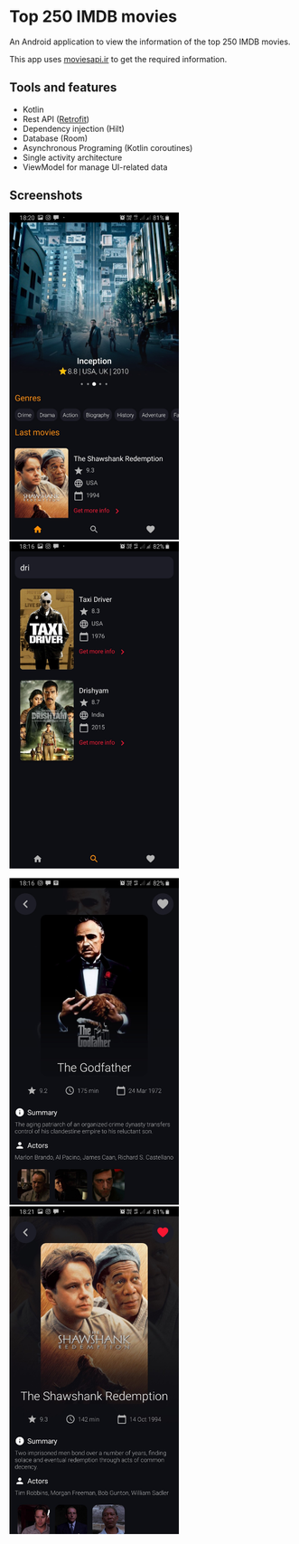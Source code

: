 
# Top 250 IMDB movies

An Android application to view the information of the top 250 IMDB movies.

This app uses [moviesapi.ir](https://moviesapi.ir/) to get the required information.

## Tools and features

- Kotlin
- Rest API ([Retrofit](https://github.com/square/retrofit))
- Dependency injection (Hilt)
- Database (Room)
- Asynchronous Programing (Kotlin coroutines)
- Single activity architecture 
- ViewModel for manage UI-related data

## Screenshots

<img src="https://github.com/hosseinzare1/IMDB-top-movies/blob/master/Screenshots/Home.jpg" alt="Home" style="width:300px;">       <img
src="https://github.com/hosseinzare1/IMDB-top-movies/blob/master/Screenshots/Search.jpg" alt="Search" style="width:300px;">  

<img src="https://github.com/hosseinzare1/IMDB-top-movies/blob/master/Screenshots/Detail-1.jpg" alt="Detail" style="width:300px;">      <img
src="https://github.com/hosseinzare1/IMDB-top-movies/blob/master/Screenshots/Detail-2.jpg" alt="Detail" style="width:300px;"> 
